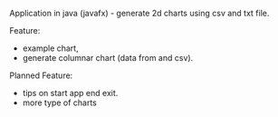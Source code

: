 Application in java (javafx) - generate 2d charts using csv and txt file.

Feature:
- example chart,
- generate columnar chart (data from and csv).

Planned Feature:
- tips on start app end exit.
- more type of charts
